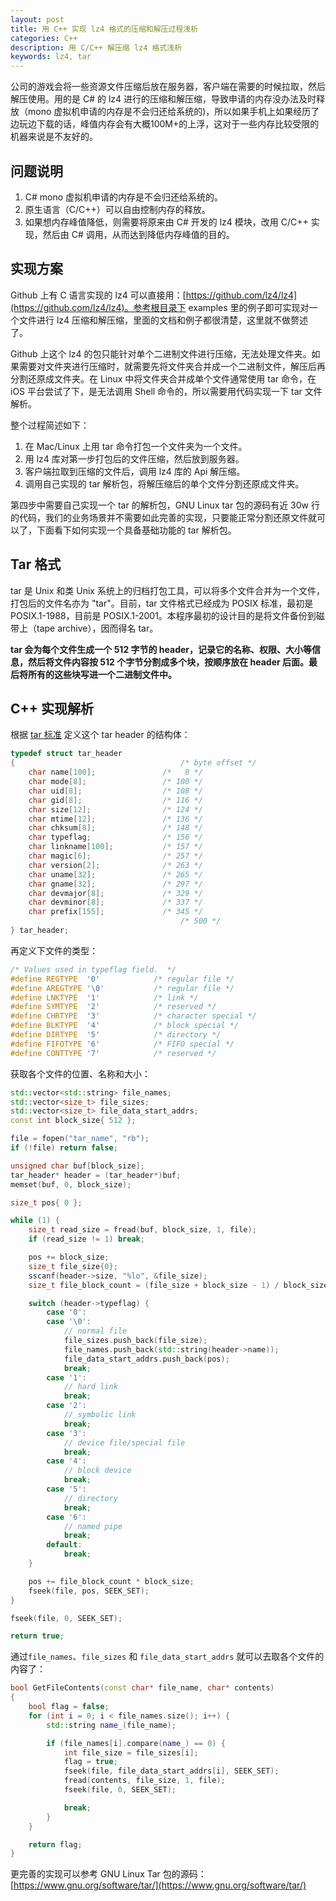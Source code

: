 ```yaml
---
layout: post
title: 用 C++ 实现 lz4 格式的压缩和解压过程浅析
categories: C++
description: 用 C/C++ 解压缩 lz4 格式浅析
keywords: lz4, tar
---
```


公司的游戏会将一些资源文件压缩后放在服务器，客户端在需要的时候拉取，然后解压使用。用的是 C# 的 lz4 进行的压缩和解压缩，导致申请的内存没办法及时释放（mono 虚拟机申请的内存是不会归还给系统的)，所以如果手机上如果经历了边玩边下载的话，峰值内存会有大概100M+的上浮，这对于一些内存比较受限的机器来说是不友好的。


## 问题说明

1. C# mono 虚拟机申请的内存是不会归还给系统的。
2. 原生语言（C/C++）可以自由控制内存的释放。
3. 如果想内存峰值降低，则需要将原来由 C# 开发的 lz4 模块，改用 C/C++ 实现，然后由 C# 调用，从而达到降低内存峰值的目的。

## 实现方案
Github 上有 C 语言实现的 lz4 可以直接用：[https://github.com/lz4/lz4](https://github.com/lz4/lz4)。参考根目录下 examples 里的例子即可实现对一个文件进行 lz4 压缩和解压缩，里面的文档和例子都很清楚，这里就不做赘述了。

Github 上这个 lz4 的包只能针对单个二进制文件进行压缩，无法处理文件夹。如果需要对文件夹进行压缩时，就需要先将文件夹合并成一个二进制文件，解压后再分割还原成文件夹。在 Linux 中将文件夹合并成单个文件通常使用 tar 命令，在 iOS 平台尝试了下，是无法调用 Shell 命令的，所以需要用代码实现一下 tar 文件解析。

整个过程简述如下：
1. 在 Mac/Linux 上用 tar 命令打包一个文件夹为一个文件。
2. 用 lz4 库对第一步打包后的文件压缩，然后放到服务器。
3. 客户端拉取到压缩的文件后，调用 lz4 库的 Api 解压缩。
4. 调用自己实现的 tar 解析包，将解压缩后的单个文件分割还原成文件夹。

第四步中需要自己实现一个 tar 的解析包，GNU Linux tar 包的源码有近 30w 行的代码，我们的业务场景并不需要如此完善的实现，只要能正常分割还原文件就可以了，下面看下如何实现一个具备基础功能的 tar 解析包。

## Tar 格式
tar 是 Unix 和类 Unix 系统上的归档打包工具，可以将多个文件合并为一个文件，打包后的文件名亦为 "tar"。目前，tar 文件格式已经成为 POSIX 标准，最初是 POSIX.1-1988，目前是 POSIX.1-2001。本程序最初的设计目的是将文件备份到磁带上（tape archive），因而得名 tar。

**tar 会为每个文件生成一个 512 字节的 header，记录它的名称、权限、大小等信息，然后将文件内容按 512 个字节分割成多个块，按顺序放在 header 后面。最后将所有的这些块写进一个二进制文件中。**

## C++ 实现解析

根据 [tar 标准](https://www.ibm.com/support/knowledgecenter/sv/ssw_aix_71/filesreference/tar.h.html) 定义这个 tar header 的结构体：
```c
typedef struct tar_header
{                                     /* byte offset */
	char name[100];               /*   0 */
	char mode[8];                 /* 100 */
	char uid[8];                  /* 108 */
	char gid[8];                  /* 116 */
	char size[12];                /* 124 */
	char mtime[12];               /* 136 */
	char chksum[8];               /* 148 */
	char typeflag;                /* 156 */
	char linkname[100];           /* 157 */
	char magic[6];                /* 257 */
	char version[2];              /* 263 */
	char uname[32];               /* 265 */
	char gname[32];               /* 297 */
	char devmajor[8];             /* 329 */
	char devminor[8];             /* 337 */
	char prefix[155];             /* 345 */
                                      /* 500 */
} tar_header;
```
再定义下文件的类型：
```c
/* Values used in typeflag field.  */
#define REGTYPE  '0'            /* regular file */
#define AREGTYPE '\0'           /* regular file */
#define LNKTYPE  '1'            /* link */
#define SYMTYPE  '2'            /* reserved */
#define CHRTYPE  '3'            /* character special */
#define BLKTYPE  '4'            /* block special */
#define DIRTYPE  '5'            /* directory */
#define FIFOTYPE '6'            /* FIFO special */
#define CONTTYPE '7'            /* reserved */
```

获取各个文件的位置、名称和大小：
```c++
std::vector<std::string> file_names;
std::vector<size_t> file_sizes;
std::vector<size_t> file_data_start_addrs;
const int block_size{ 512 };

file = fopen("tar_name", "rb");
if (!file) return false;

unsigned char buf[block_size];
tar_header* header = (tar_header*)buf;
memset(buf, 0, block_size);

size_t pos{ 0 };

while (1) {
	size_t read_size = fread(buf, block_size, 1, file);
	if (read_size != 1) break;

	pos += block_size;
	size_t file_size{0};
	sscanf(header->size, "%lo", &file_size);
	size_t file_block_count = (file_size + block_size - 1) / block_size;

	switch (header->typeflag) {
		case '0': 
		case '\0':
			// normal file
			file_sizes.push_back(file_size);
			file_names.push_back(std::string(header->name));
			file_data_start_addrs.push_back(pos);
			break;
		case '1':
			// hard link
			break;
		case '2':
			// symbolic link
			break;
		case '3':
			// device file/special file
			break;
		case '4':
			// block device
			break;
		case '5':
			// directory
			break;
		case '6':
			// named pipe
			break;
		default:
			break;
	}

	pos += file_block_count * block_size;
	fseek(file, pos, SEEK_SET);
}

fseek(file, 0, SEEK_SET);

return true;
```
通过`file_names`、`file_sizes` 和 `file_data_start_addrs` 就可以去取各个文件的内容了：
```c++
bool GetFileContents(const char* file_name, char* contents)
{
	bool flag = false;
	for (int i = 0; i < file_names.size(); i++) {
		std::string name_(file_name);

		if (file_names[i].compare(name_) == 0) {
			int file_size = file_sizes[i];
			flag = true;
			fseek(file, file_data_start_addrs[i], SEEK_SET);
			fread(contents, file_size, 1, file);
			fseek(file, 0, SEEK_SET);

			break;
		}
	}

	return flag;
}
```

更完善的实现可以参考 GNU Linux Tar 包的源码：[https://www.gnu.org/software/tar/](https://www.gnu.org/software/tar/)